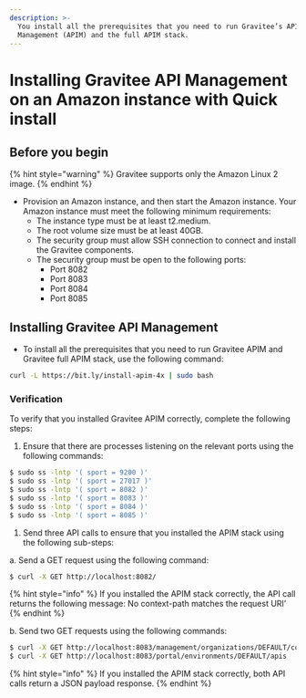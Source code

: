```yaml
---
description: >-
  You install all the prerequisites that you need to run Gravitee’s API
  Management (APIM) and the full APIM stack.
---
```


# Installing Gravitee API Management on an Amazon instance with Quick install

## Before you begin

{% hint style="warning" %}
Gravitee supports only the Amazon Linux 2 image.
{% endhint %}

* Provision an Amazon instance, and then start the Amazon instance. Your Amazon instance must meet the following minimum requirements:
  * The instance type must be at least t2.medium.
  * The root volume size must be at least 40GB.
  * The security group must allow SSH connection to connect and install the Gravitee components.
  * The security group must be open to the following ports:
    * Port 8082
    * Port 8083
    * Port 8084
    * Port 8085

## Installing Gravitee API Management

* To install all the prerequisites that you need to run Gravitee APIM and Gravitee full APIM stack, use the following command:

```sh
curl -L https://bit.ly/install-apim-4x | sudo bash
```

### Verification

To verify that you installed Gravitee APIM correctly, complete the following steps:

1. Ensure that there are processes listening on the relevant ports using the following commands:

```sh
$ sudo ss -lntp '( sport = 9200 )'
$ sudo ss -lntp '( sport = 27017 )'
$ sudo ss -lntp '( sport = 8082 )'
$ sudo ss -lntp '( sport = 8083 )'
$ sudo ss -lntp '( sport = 8084 )'
$ sudo ss -lntp '( sport = 8085 )'
```

1. Send three API calls to ensure that you installed the APIM stack using the following sub-steps:

&#x20;       a.  Send a GET request using the following command:

```sh
$ curl -X GET http://localhost:8082/
```

{% hint style="info" %}
If you installed the APIM stack correctly, the API call returns the following message: No context-path matches the request URI’
{% endhint %}

&#x20;       b. Send two GET requests using the following commands:

```sh
$ curl -X GET http://localhost:8083/management/organizations/DEFAULT/console
$ curl -X GET http://localhost:8083/portal/environments/DEFAULT/apis
```

{% hint style="info" %}
If you installed the APIM stack correctly, both API calls return a JSON payload response.
{% endhint %}
